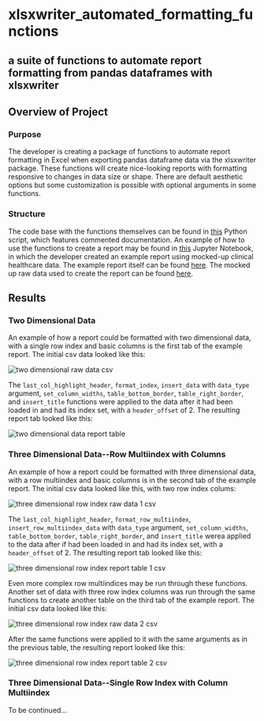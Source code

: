 # xlsxwriter_automated_formatting_functions
## a suite of functions to automate report formatting from pandas dataframes with xlsxwriter

## Overview of Project

### Purpose

The developer is creating a package of functions to automate report formatting in Excel when exporting pandas dataframe data via the xlsxwriter package. These functions will create nice-looking reports with formatting responsive to changes in data size or shape. There are default aesthetic options but some customization is possible with optional arguments in some functions.

### Structure

The code base with the functions themselves can be found in [this](https://github.com/cbeckler/xlsxwriter_automated_formatting_functions/blob/main/formatting_functions_open_source.py) Python script, which features commented documentation. An example of how to use the functions to create a report may be found in [this](https://github.com/cbeckler/xlsxwriter_automated_formatting_functions/blob/main/create_example_report.ipynb) Jupyter Notebook, in which the developer created an example report using mocked-up clinical healthcare data. The example report itself can be found [here](https://github.com/cbeckler/xlsxwriter_automated_formatting_functions/blob/main/Reports/Example%20Clinical%20Report.xlsx). The mocked up raw data used to create the report can be found [here](https://github.com/cbeckler/xlsxwriter_automated_formatting_functions/tree/main/Data).

## Results

### Two Dimensional Data

An example of how a report could be formatted with two dimensional data, with a single row index and basic columns is the first tab of the example report. The initial csv data looked like this:

![two dimensional raw data csv](https://github.com/cbeckler/xlsxwriter_automated_formatting_functions/blob/main/Resources/1_2D_before.png)

The `last_col_highlight_header`, `format_index`, `insert_data` with `data_type` argument, `set_column_widths`, `table_bottom_border`, `table_right_border`, and `insert_title` functions were applied to the data after it had been loaded in and had its index set, with a `header_offset` of 2. The resulting report tab looked like this:

![two dimensional data report table](https://github.com/cbeckler/xlsxwriter_automated_formatting_functions/blob/main/Resources/1_2D_after.png)

### Three Dimensional Data--Row Multiindex with Columns

An example of how a report could be formatted with three dimensional data, with a row multiindex and basic columns is in the second tab of the example report. The initial csv data looked like this, with two row index colums:

![three dimensional row index raw data 1 csv](https://github.com/cbeckler/xlsxwriter_automated_formatting_functions/blob/main/Resources/2_3D_row_1_before.png)

The `last_col_highlight_header`, `format_row_multiindex`, `insert_row_multiindex_data` with `data_type` argument, `set_column_widths`, `table_bottom_border`, `table_right_border`, and `insert_title` werea applied to the data after if had been loaded in and had its index set, with a `header_offset` of 2. The resulting report tab looked like this:

![three dimensional row index report table 1 csv](https://github.com/cbeckler/xlsxwriter_automated_formatting_functions/blob/main/Resources/2_3D_row_1_after.png)

Even more complex row multiindices may be run through these functions. Another set of data with three row index columns was run through the same functions to create another table on the third tab of the example report. The initial csv data looked like this:

![three dimensional row index raw data 2 csv](https://github.com/cbeckler/xlsxwriter_automated_formatting_functions/blob/main/Resources/2_3D_row_2_before.png)

After the same functions were applied to it with the same arguments as in the previous table, the resulting report looked like this:

![three dimensional row index report table 2 csv](https://github.com/cbeckler/xlsxwriter_automated_formatting_functions/blob/main/Resources/2_3D_row_2_after.png)

### Three Dimensional Data--Single Row Index with Column Multiindex

To be continued...
